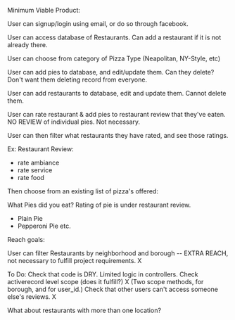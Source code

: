 Minimum Viable Product:

User can signup/login using email, or do so through facebook.

User can access database of Restaurants. Can add a restaurant if it is not already there.

User can choose from category of Pizza Type (Neapolitan, NY-Style, etc)

User can add pies to database, and edit/update them. Can they delete? Don't want them deleting record from everyone.

User can add restaurants to database, edit and update them. Cannot delete them.

User can rate restaurant & add pies to restaurant review that they've eaten. NO REVIEW of individual pies. Not necessary.

User can then filter what restaurants they have rated, and see those ratings.



Ex:
Restaurant Review:

- rate ambiance
- rate service
- rate food

Then choose from an existing list of pizza's offered:

What Pies did you eat? Rating of pie is under restaurant review.

- Plain Pie
- Pepperoni Pie etc.

Reach goals:

User can filter Restaurants by neighborhood and borough -- EXTRA REACH, not necessary to fulfill project requirements. X


To Do:
Check that code is DRY.
Limited logic in controllers.
Check activerecord level scope (does it fulfill?) X (Two scope methods, for borough, and for user_id.)
Check that other users can't access someone else's reviews. X


What about restaurants with more than one location? 
